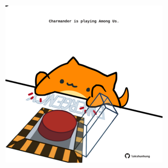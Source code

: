 <!-- built at 11/12/2024, 18:00:52 UTC -->
<p align="center">
  <img width="500" height="500" src="./ReadmeImage.svg">
</p>
